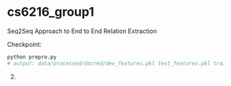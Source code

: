 # cs6216_group1
Seq2Seq Approach to End to End Relation Extraction

Checkpoint:
```bash
python prepro.py
# output: data/processed/docred/dev_features.pkl test_features.pkl train_features.pkl
```
2. 
